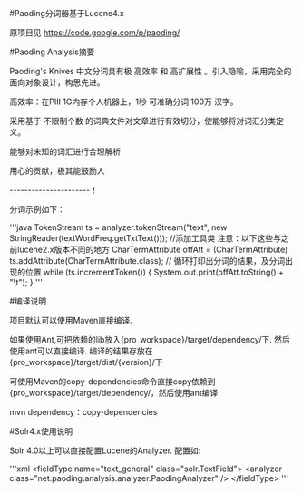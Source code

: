 #Paoding分词器基于Lucene4.x

原项目见 https://code.google.com/p/paoding/

#Paoding Analysis摘要

Paoding's Knives 中文分词具有极 高效率 和 高扩展性 。引入隐喻，采用完全的面向对象设计，构思先进。

高效率：在PIII 1G内存个人机器上，1秒 可准确分词 100万 汉字。

采用基于 不限制个数 的词典文件对文章进行有效切分，使能够将对词汇分类定义。

能够对未知的词汇进行合理解析

用心的贡献，极其能鼓励人

----------------------！

分词示例如下：


'''java
TokenStream ts = analyzer.tokenStream("text", new StringReader(textWordFreq.getTxtText()));
//添加工具类  注意：以下这些与之前lucene2.x版本不同的地方
CharTermAttribute offAtt = (CharTermAttribute) ts.addAttribute(CharTermAttribute.class);
// 循环打印出分词的结果，及分词出现的位置
while (ts.incrementToken()) {
    System.out.print(offAtt.toString() + "\t");
}
'''

#编译说明

项目默认可以使用Maven直接编译.

如果使用Ant,可把依赖的lib放入{pro_workspace}/target/dependency/下. 然后使用ant可以直接编译.
编译的结果存放在{pro_workspace}/target/dist/{version}/下


可使用Maven的copy-dependencies命令直接copy依赖到{pro_workspace}/target/dependency/，然后使用ant编译


mvn dependency：copy-dependencies


#Solr4.x使用说明

Solr 4.0以上可以直接配置Lucene的Analyzer.
配置如:

'''xml
&lt;fieldType name="text_general" class="solr.TextField"&gt;
      &lt;analyzer class="net.paoding.analysis.analyzer.PaodingAnalyzer" /&gt;
&lt;/fieldType&gt;
'''
